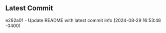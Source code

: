 
## Latest Commit
e292a01 - Update README with latest commit info (2024-08-29 16:53:48 -0400) <Yunxi-Zhou>
